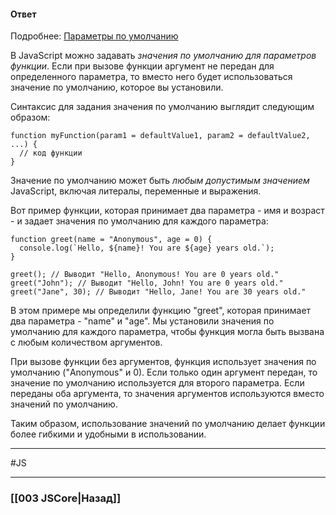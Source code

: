 #### Ответ

Подробнее: [Параметры по умолчанию](https://developer.mozilla.org/ru/docs/Web/JavaScript/Reference/Functions/Default_parameters)

В JavaScript можно задавать *значения по умолчанию для параметров функции*. Если при вызове функции аргумент не передан для определенного параметра, то вместо него будет использоваться значение по умолчанию, которое вы установили.

Синтаксис для задания значения по умолчанию выглядит следующим образом:

```
function myFunction(param1 = defaultValue1, param2 = defaultValue2, ...) {
  // код функции
}
```

Значение по умолчанию может быть *любым допустимым значением* JavaScript, включая литералы, переменные и выражения.

Вот пример функции, которая принимает два параметра - имя и возраст - и задает значения по умолчанию для каждого параметра:

```
function greet(name = "Anonymous", age = 0) {
  console.log(`Hello, ${name}! You are ${age} years old.`);
}

greet(); // Выводит "Hello, Anonymous! You are 0 years old."
greet("John"); // Выводит "Hello, John! You are 0 years old."
greet("Jane", 30); // Выводит "Hello, Jane! You are 30 years old."
```

В этом примере мы определили функцию "greet", которая принимает два параметра - "name" и "age". Мы установили значения по умолчанию для каждого параметра, чтобы функция могла быть вызвана с любым количеством аргументов.

При вызове функции без аргументов, функция использует значения по умолчанию ("Anonymous" и 0). Если только один аргумент передан, то значение по умолчанию используется для второго параметра. Если переданы оба аргумента, то значения аргументов используются вместо значений по умолчанию.

Таким образом, использование значений по умолчанию делает функции более гибкими и удобными в использовании.

___
#JS 

___

### [[003 JSCore|Назад]]